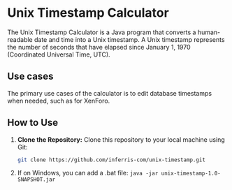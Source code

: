 # Unix Timestamp Calculator

The Unix Timestamp Calculator is a Java program that converts a human-readable date and time into a Unix timestamp. A Unix timestamp represents the number of seconds that have elapsed since January 1, 1970 (Coordinated Universal Time, UTC).

## Use cases
The primary use cases of the calculator is to edit database timestamps when needed, such as for XenForo.

## How to Use

1. **Clone the Repository:**
   Clone this repository to your local machine using Git:

   ```bash
   git clone https://github.com/inferris-com/unix-timestamp.git
   ```

2. If on Windows, you can add a .bat file: `java -jar unix-timestamp-1.0-SNAPSHOT.jar`
